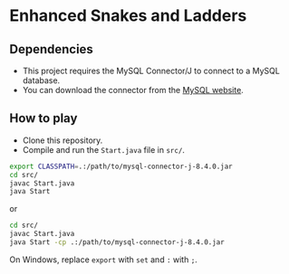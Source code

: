 # Enhanced Snakes and Ladders
## Dependencies
- This project requires the MySQL Connector/J to connect to a MySQL database.
- You can download the connector from the [MySQL website](https://dev.mysql.com/downloads/connector/j/).
## How to play
- Clone this repository.
- Compile and run the `Start.java` file in `src/`.
```bash
export CLASSPATH=.:/path/to/mysql-connector-j-8.4.0.jar
cd src/
javac Start.java
java Start
```
or
```bash
cd src/
javac Start.java
java Start -cp .:/path/to/mysql-connector-j-8.4.0.jar
```
On Windows, replace `export` with `set` and `:` with `;`.
